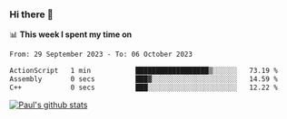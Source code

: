### Hi there 👋

📊 **This week I spent my time on**
<!--START_SECTION:waka-->

```txt
From: 29 September 2023 - To: 06 October 2023

ActionScript   1 min           ██████████████████▒░░░░░░   73.19 %
Assembly       0 secs          ███▓░░░░░░░░░░░░░░░░░░░░░   14.59 %
C++            0 secs          ███░░░░░░░░░░░░░░░░░░░░░░   12.22 %
```

<!--END_SECTION:waka-->


[![Paul's github stats](https://github-readme-stats.vercel.app/api?username=mickeyouyou&theme=dracula&show_icons=true)](https://github.com/anuraghazra/github-readme-stats)
